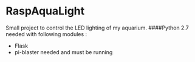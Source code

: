 # RaspAquaLight
Small project to control the LED lighting of my aquarium.
####Python 2.7 needed with following modules :
+ Flask
+ pi-blaster needed and must be running
